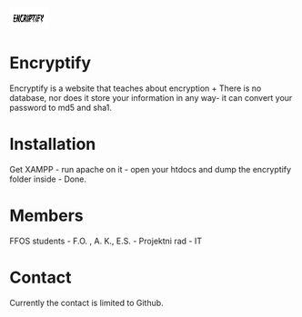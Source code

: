 
![alt text](https://github.com/ffos-user-57/encryptify/blob/main/img/favicon.png?raw=true)

# Encryptify
Encryptify is a website that teaches about encryption + There is no database, nor does it store your information  in any way- it can convert your password to md5 and sha1.  

# Installation
Get XAMPP - run apache on it - open your htdocs and dump the encryptify folder inside - Done.

# Members
FFOS students - F.O. , A. K., E.S. - Projektni rad - IT 

# Contact
Currently the contact is limited to Github.
